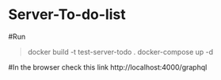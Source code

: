 # Server-To-do-list

#Run 
> docker build -t test-server-todo .
> docker-compose up -d

#In the browser check this link
http://localhost:4000/graphql
